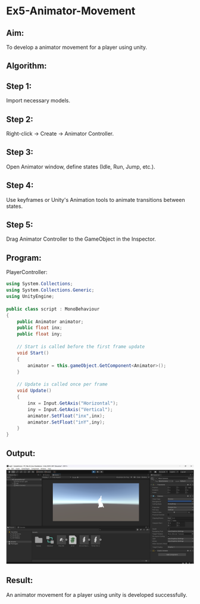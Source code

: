 # Ex5-Animator-Movement

## Aim:
To develop a animator movement for a player using unity.

## Algorithm:
## Step 1: 

Import necessary models.

## Step 2: 

Right-click -> Create -> Animator Controller.

## Step 3: 

Open Animator window, define states (Idle, Run, Jump, etc.).

## Step 4: 

Use keyframes or Unity's Animation tools to animate transitions between states.

## Step 5: 

Drag Animator Controller to the GameObject in the Inspector.

## Program:
PlayerController:
```c#
using System.Collections;
using System.Collections.Generic;
using UnityEngine;

public class script : MonoBehaviour
{
    public Animator animator;
    public float inx;
    public float iny;

    // Start is called before the first frame update
    void Start()
    {
        animator = this.gameObject.GetComponent<Animator>();
    }

    // Update is called once per frame
    void Update()
    {
        inx = Input.GetAxis("Horizontal");
        iny = Input.GetAxis("Vertical");
        animator.SetFloat("inx",inx);
        animator.SetFloat("inY",iny);
    }
}
```
## Output:
![alt text](image.png)
## Result:

An animator movement for a player using unity is developed successfully.
